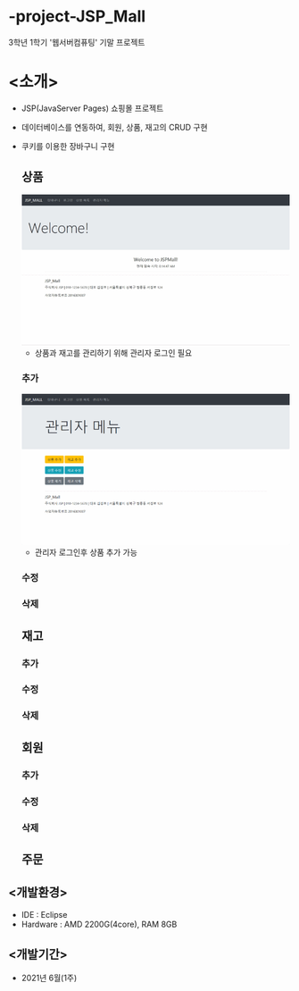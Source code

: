 # -project-JSP_Mall
3학년 1학기 '웹서버컴퓨팅' 기말 프로젝트

# <소개>
- JSP(JavaServer Pages) 쇼핑몰 프로젝트
- 데이터베이스를 연동하여, 회원, 상품, 재고의 CRUD 구현
- 쿠키를 이용한 장바구니 구현

  ## 상품
    <img src="./readme_media/admin_login.gif">
    
    - 상품과 재고를 관리하기 위해 관리자 로그인 필요
    ### 추가
    <img src="./readme_media/create_product.gif">
    
    - 관리자 로그인후 상품 추가 가능
    ### 수정
    ### 삭제
  ## 재고
    ### 추가
    ### 수정
    ### 삭제
  ## 회원
    ### 추가
    ### 수정
    ### 삭제
   
  ## 주문
  
  
  
## <개발환경>
- IDE : Eclipse
- Hardware : AMD 2200G(4core), RAM 8GB

## <개발기간>
- 2021년 6월(1주)
